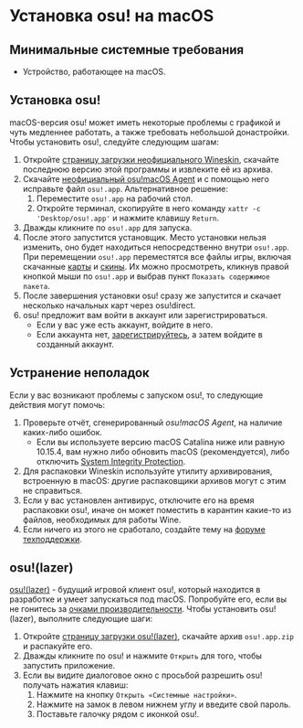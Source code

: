 # Установка osu! на macOS

## Минимальные системные требования

- Устройство, работающее на macOS.

## Установка osu!

macOS-версия osu! может иметь некоторые проблемы с графикой и чуть медленнее работать, а также требовать небольшой донастройки. Чтобы установить osu!, следуйте следующим шагам:

1. Откройте [страницу загрузки неофициального Wineskin](https://osu.ppy.sh/community/forums/topics/1106057), скачайте последнюю версию этой программы и извлеките её из архива.
2. Скачайте [неофициальный osu!macOS Agent](https://osu.ppy.sh/community/forums/topics/1036678) и с помощью него исправьте файл `osu!.app`. Альтернативное решение:
   1. Переместите `osu!.app` на рабочий стол.
   2. Откройте терминал, скопируйте в него команду `xattr -c 'Desktop/osu!.app'` и нажмите клавишу `Return`.
3. Дважды кликните по `osu!.app` для запуска.
4. После этого запустится установщик. Место установки нельзя изменить, оно будет находиться непосредственно внутри `osu!.app`. При перемещении `osu!.app` переместятся все файлы игры, включая скачанные [карты](/wiki/Beatmap) и [скины](/wiki/Skin). Их можно просмотреть, кликнув правой кнопкой мыши по `osu!.app` и выбрав пункт `Показать содержимое пакета`.
5. После завершения установки osu! сразу же запустится и скачает несколько начальных карт через osu!direct.
6. osu! предложит вам войти в аккаунт или зарегистрироваться.
   - Если у вас уже есть аккаунт, войдите в него.
   - Если аккаунта нет, [зарегистрируйтесь](/wiki/Registration), а затем войдите в созданный аккаунт.

## Устранение неполадок

Если у вас возникают проблемы с запуском osu!, то следующие действия могут помочь:

1. Проверьте отчёт, сгенерированный *osu!macOS Agent*, на наличие каких-либо ошибок.
   - Если вы используете версию macOS Catalina ниже или равную 10.15.4, вам нужно либо обновить macOS (рекомендуется), либо отключить [System Integrity Protection](https://developer.apple.com/documentation/security/disabling_and_enabling_system_integrity_protection).
2. Для распаковки Wineskin используйте утилиту архивирования, встроенную в macOS: другие распаковщики архивов могут с этим не справиться.
3. Если у вас установлен антивирус, отключите его на время распаковки osu!, иначе он может поместить в карантин какие-то из файлов, необходимых для работы Wine.
4. Если ничего из этого не сработало, создайте тему на [форуме техподдержки](https://osu.ppy.sh/community/forums/5).

## osu!(lazer)

[osu!(lazer)](/wiki/Client/Release_stream/Lazer) - будущий игровой клиент osu!, который находится в разработке и умеет запускаться под macOS. Попробуйте его, если вы не гонитесь за [очками производительности](/wiki/Performance_points). Чтобы установить osu!(lazer), выполните следующие шаги:

1. Откройте [страницу загрузки osu!(lazer)](https://github.com/ppy/osu/releases/latest), скачайте архив `osu!.app.zip` и распакуйте его.
2. Дважды кликните по osu! и нажмите `Открыть` для того, чтобы запустить приложение.
3. Если вы видите диалоговое окно с просьбой разрешить osu! получать нажатия клавиш:
   1. Нажмите на кнопку `Открыть «Системные настройки»`.
   2. Нажмите на замок в левом нижнем углу и введите свой пароль.
   3. Поставьте галочку рядом с иконкой osu!.
